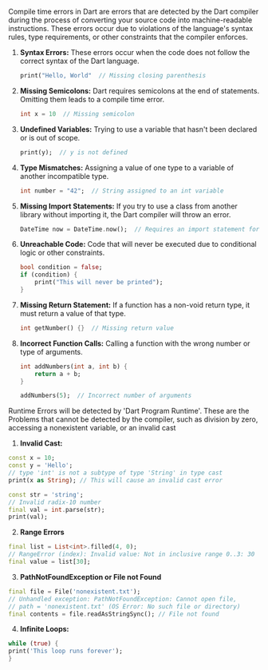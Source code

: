 Compile time errors in Dart are errors that are detected by the Dart compiler during the process of converting your source code into machine-readable instructions. These errors occur due to violations of the language's syntax rules, type requirements, or other constraints that the compiler enforces.

1. **Syntax Errors:**
   These errors occur when the code does not follow the correct syntax of the Dart language.

   ```dart
   print("Hello, World"  // Missing closing parenthesis
   ```

2. **Missing Semicolons:**
   Dart requires semicolons at the end of statements. Omitting them leads to a compile time error.

   ```dart
   int x = 10  // Missing semicolon
   ```

3. **Undefined Variables:**
   Trying to use a variable that hasn't been declared or is out of scope.

   ```dart
   print(y);  // y is not defined
   ```

4. **Type Mismatches:**
   Assigning a value of one type to a variable of another incompatible type.

   ```dart
   int number = "42";  // String assigned to an int variable
   ```

5. **Missing Import Statements:**
   If you try to use a class from another library without importing it, the Dart compiler will throw an error.

   ```dart
   DateTime now = DateTime.now();  // Requires an import statement for the DateTime class
   ```

6. **Unreachable Code:**
   Code that will never be executed due to conditional logic or other constraints.

   ```dart
   bool condition = false;
   if (condition) {
       print("This will never be printed");
   }
   ```

7. **Missing Return Statement:**
   If a function has a non-void return type, it must return a value of that type.

   ```dart
   int getNumber() {}  // Missing return value
   ```

8. **Incorrect Function Calls:**
   Calling a function with the wrong number or type of arguments.

   ```dart
   int addNumbers(int a, int b) {
       return a + b;
   }

   addNumbers(5);  // Incorrect number of arguments
   ```

Runtime Errors will be detected by 'Dart Program Runtime'. These are the Problems that cannot be detected by the compiler, such as division by zero, accessing a nonexistent variable, or an invalid cast

1. **Invalid Cast:**

```dart
const x = 10;
const y = 'Hello';
// type 'int' is not a subtype of type 'String' in type cast
print(x as String); // This will cause an invalid cast error

const str = 'string';
// Invalid radix-10 number
final val = int.parse(str);
print(val);
```

2. **Range Errors**

```dart
final list = List<int>.filled(4, 0);
// RangeError (index): Invalid value: Not in inclusive range 0..3: 30
final value = list[30];
```

3. **PathNotFoundException or File not Found**

```dart
final file = File('nonexistent.txt');
// Unhandled exception: PathNotFoundException: Cannot open file,
// path = 'nonexistent.txt' (OS Error: No such file or directory)
final contents = file.readAsStringSync(); // File not found
```

4. **Infinite Loops:**

```dart
while (true) {
print('This loop runs forever');
}
```
